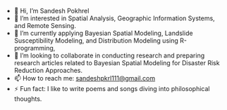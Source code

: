 - 👋 Hi, I’m Sandesh Pokhrel
- 👀 I’m interested in Spatial Analysis, Geographic Information Systems, and Remote Sensing.
- 🌱 I’m currently applying Bayesian Spatial Modeling, Landslide Susceptibility Modeling, and Distribution Modeling using R-programming,
- 💞️ I’m looking to collaborate in conducting research and preparing research articles related to Bayesian Spatial Modeling for Disaster Risk Reduction Approaches.
- 📫 How to reach me: sandeshpkrl111@gmail.com
- ⚡ Fun fact: I like to write poems and songs diving into philosophical thoughts.

<!---
sandesh240/sandesh240 is a ✨ special ✨ repository because its `README.md` (this file) appears on your GitHub profile.
You can click the Preview link to take a look at your changes.
--->
